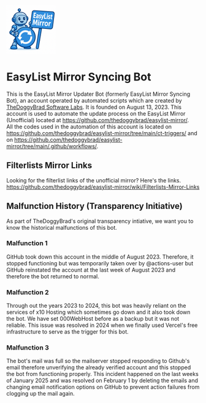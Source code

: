 <img src="New Logo.png" width="128" height="128">

# EasyList Mirror Syncing Bot
This is the EasyList Mirror Updater Bot (formerly EasyList Mirror Syncing Bot), an account operated by automated scripts which are created by [TheDoggyBrad Software Labs](https://github.com/thedoggybrad). It is founded on August 13, 2023. This account is used to automate the update process on the EasyList Mirror (Unofficial) located at https://github.com/thedoggybrad/easylist-mirror/.
<br>
All the codes used in the automation of this account is located on https://github.com/thedoggybrad/easylist-mirror/tree/main/ct-triggers/ and on https://github.com/thedoggybrad/easylist-mirror/tree/main/.github/workflows/.

## Filterlists Mirror Links
Looking for the filterlist links of the unofficial mirror? Here's the links. <br>
https://github.com/thedoggybrad/easylist-mirror/wiki/Filterlists-Mirror-Links

## Malfunction History (Transparency Initiative)
As part of TheDoggyBrad's original transparency intiative, we want you to know the historical malfunctions of this bot.<br>
### Malfunction 1
GitHub took down this account in the middle of August 2023. Therefore, it stopped functioning but was temporarily taken over by @actions-user but GitHub reinstated the account at the last week of August 2023 and therefore the bot returned to normal.
### Malfunction 2
Through out the years 2023 to 2024, this bot was heavily reliant on the services of x10 Hosting which sometimes go down and it also took down the bot. We have set 000WebHost before as a backup but it was not reliable. This issue was resolved in 2024 when we finally used Vercel's free infrastructure to serve as the trigger for this bot.
### Malfunction 3
The bot's mail was full so the mailserver stopped responding to Github's email therefore unverifying the already verified account and this stopped the bot from functioning properly. This incident happened on the last weeks of January 2025 and was resolved on February 1 by deleting the emails and changing email notification options on GitHub to prevent action failures from clogging up the mail again.

